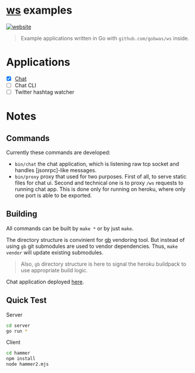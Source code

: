 # [ws](https://github.com/gobwas/ws) examples

[![website][website-image]][website-url]

> Example applications written in Go with `github.com/gobwas/ws` inside.

# Applications

- [x] [Chat](https://github.com/gobwas/ws-examples/tree/master/src/chat)
- [ ] Chat CLI
- [ ] Twitter hashtag watcher

# Notes

## Commands

Currently these commands are developed:
- `bin/chat` the chat application, which is listening raw tcp socket and
  handles [jsonrpc]-like messages.
- `bin/proxy` proxy that used for two purposes. First of all, to serve static
  files for chat ui. Second and technical one is to proxy `/ws` requests to
  running chat app. This is done only for running on heroku, where only one port
  is able to be exported.

## Building

All commands can be built by `make *` or by just `make`.

The directory structure is convinient for [gb](https://getgb.io/docs/usage/)
vendoring tool. But instead of using `gb` git submodules are used to vendor
dependencies. Thus, `make vendor` will update existing submodules.

> Also, `gb` directory structure is here to signal the heroku buildpack to use
> appropriate build logic.

Chat application deployed [here][website-url].

[website-image]: https://img.shields.io/website-up-down-green-red/http/vast-beyond-95791.herokuapp.com.svg?label=running-example
[website-url]:   https://vast-beyond-95791.herokuapp.com/#!/chat

## Quick Test

Server
```bash
cd server
go run *
```

Client
```bash
cd hammer
npm install
node hammer2.mjs
```
